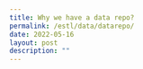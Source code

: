 ```yaml
---
title: Why we have a data repo?
permalink: /estl/data/datarepo/
date: 2022-05-16
layout: post
description: ""
---
```

